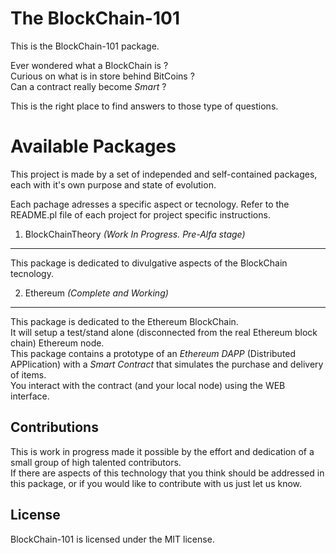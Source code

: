 
The BlockChain-101
======================
This is the BlockChain-101 package.
	
Ever wondered what a BlockChain is ?     
Curious on what is in store behind BitCoins ?  
Can a contract really become *Smart* ?   

This is the right place to find answers to those type of questions.  

Available Packages
==================

This project is made by a set of independed and self-contained
packages, each with it's own purpose and state of evolution. 

Each pachage adresses a specific aspect or tecnology. Refer to the 
README.pl file of each project for project specific instructions. 


1. BlockChainTheory *(Work In Progress. Pre-Alfa stage)*
--------------------------------------
This package is dedicated to divulgative aspects of the BlockChain tecnology. 
      

2. Ethereum *(Complete and Working)*
--------------------------------
This package is dedicated to the Ethereum BlockChain.       
It will setup a test/stand alone (disconnected from the real Ethereum block chain) Ethereum node.    
This package contains a prototype of an *Ethereum DAPP* (Distributed APPlication)
with a *Smart Contract* that simulates the purchase and delivery of items.  
You interact with the contract (and your local node) using the WEB interface.      


Contributions 
-------------
This is work in progress made it possible by the effort and dedication of a small group of high talented contributors.  
If there are aspects of this technology that you think should be addressed in this package, 
or if you would like to contribute with us just let us know. 

 
License
-------
BlockChain-101 is licensed under the MIT license.